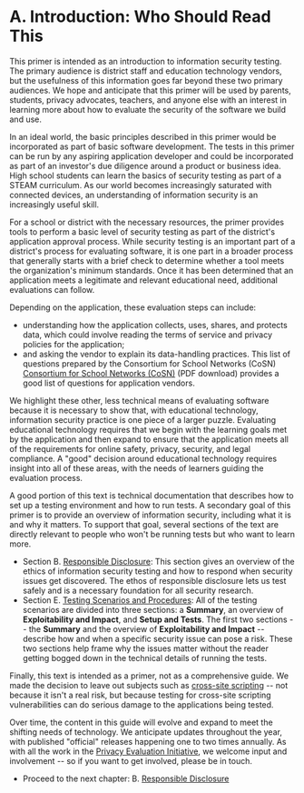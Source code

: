 # A. Introduction: Who Should Read This

This primer is intended as an introduction to information security testing. The primary audience is district staff and education technology vendors, but the usefulness of this information goes far beyond these two primary audiences. We hope and anticipate that this primer will be used by parents, students, privacy advocates, teachers, and anyone else with an interest in learning more about how to evaluate the security of the software we build and use. 

In an ideal world, the basic principles described in this primer would be incorporated as part of basic software development. The tests in this primer can be run by any aspiring application developer and could be incorporated as part of an investor's due diligence around a product or business idea. High school students can learn the basics of security testing as part of a STEAM curriculum. As our world becomes increasingly saturated with connected devices, an understanding of information security is an increasingly useful skill. 

For a school or district with the necessary resources, the primer provides tools to perform a basic level of security testing as part of the district's application approval process. While security testing is an important part of a district's process for evaluating  software, it is one part in a broader process that generally starts with a brief check to determine whether a tool meets the organization's minimum standards. Once it has been determined that an application meets a legitimate and relevant educational need, additional evaluations can follow.

Depending on the application, these evaluation steps can include:
*  understanding how the application collects, uses, shares, and protects data, which could involve reading the terms of service and privacy policies for the application; 
*  and asking the vendor to explain its data-handling practices. This list of questions prepared by the Consortium for School Networks (CoSN) [Consortium for School Networks (CoSN)](http://www.cosn.org/sites/default/files/03_SecurityQuestions.pdf) (PDF download) provides a good list of questions for application vendors.

We highlight these other, less technical means of evaluating software because it is necessary to show that, with educational technology, information security practice is one piece of a larger puzzle. Evaluating educational technology requires that we begin with the learning goals met by the application and then expand to ensure that the application meets all of the requirements for online safety, privacy, security, and legal compliance. A "good" decision around educational technology requires insight into all of these areas, with the needs of learners guiding the evaluation process.

A good portion of this text is technical documentation that describes how to set up a testing environment and how to run tests. A secondary goal of this primer is to provide an overview of information security, including what it is and why it matters. To support that goal, several sections of the text are directly relevant to people who won't be running tests but who want to learn more. 

* Section B. [Responsible Disclosure](responsible.md): This section gives an overview of the ethics of information security testing and how to respond when security issues get discovered. The ethos of responsible disclosure lets us test safely and is a necessary foundation for all security research.
* Section E. [Testing Scenarios and Procedures](testing_scenarios.md): All of the testing scenarios are divided into three sections: a **Summary**, an overview of **Exploitability and Impact**, and **Setup and Tests**. The first two sections -- the **Summary** and the overview of **Exploitability and Impact** -- describe how and when a specific security issue can pose a risk. These two sections help frame why the issues matter without the reader getting bogged down in the technical details of running the tests.

Finally, this text is intended as a primer, not as a comprehensive guide. We made the decision to leave out subjects such as [cross-site scripting](glossary.md#h.glossary-xss) -- not because it isn't a real risk, but because testing for cross-site scripting vulnerabilities can do serious damage to the applications being tested. 

Over time, the content in this guide will evolve and expand to meet the shifting needs of technology. We anticipate updates throughout the year, with published "official" releases happening one to two times annually. As with all the work in the [Privacy Evaluation Initiative](https://www.graphite.org/privacy), we welcome input and involvement -- so if you want to get involved, please be in touch.

* Proceed to the next chapter: B. [Responsible Disclosure](responsible.md)
